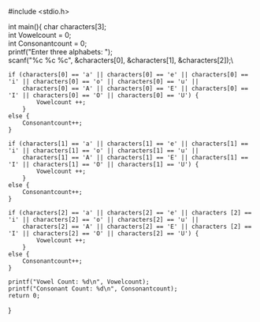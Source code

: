 #include <stdio.h>

int main(){
	char characters[3];\
	int Vowelcount = 0;\
	int Consonantcount = 0;\
	printf("Enter three alphabets: ");\
	scanf("%c %c %c", &characters[0], &characters[1], &characters[2]);\
	
	if (characters[0] == 'a' || characters[0] == 'e' || characters[0] == 'i' || characters[0] == 'o' || characters[0] == 'u' ||
	    characters[0] == 'A' || characters[0] == 'E' || characters[0] == 'I' || characters[0] == 'O' || characters[0] == 'U') {
	    	Vowelcount ++;
		}
	else {
		Consonantcount++;
	}
	
	if (characters[1] == 'a' || characters[1] == 'e' || characters[1] == 'i' || characters[1] == 'o' || characters[1] == 'u' ||
	    characters[1] == 'A' || characters[1] == 'E' || characters[1] == 'I' || characters[1] == 'O' || characters[1] == 'U') {
	    	Vowelcount ++;
		}
	else {
		Consonantcount++;
	}
	
	if (characters[2] == 'a' || characters[2] == 'e' || characters [2] == 'i' || characters[2] == 'o' || characters[2] == 'u' ||
	    characters[2] == 'A' || characters[2] == 'E' || characters [2] == 'I' || characters[2] == 'O' || characters[2] == 'U') {
	    	Vowelcount ++;
		}
	else {
		Consonantcount++;
	}
	
	printf("Vowel Count: %d\n", Vowelcount);
	printf("Consonant Count: %d\n", Consonantcount);
	return 0;
	
}
